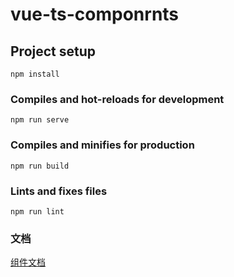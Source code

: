 # vue-ts-componrnts

## Project setup
```
npm install
```

### Compiles and hot-reloads for development
```
npm run serve
```

### Compiles and minifies for production
```
npm run build
```

### Lints and fixes files
```
npm run lint
```

### 文档

[组件文档](https://github.com/chengshuqiang/vue_ts_components/tree/master/doc)
